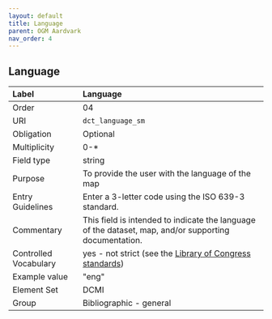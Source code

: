 ```yaml
---
layout: default
title: Language
parent: OGM Aardvark
nav_order: 4
---
```


## Language

| Label                 | Language                |
|:----------------------|:------------------------|
| Order           | 04                      |
| URI                   | `dct_language_sm`       |
| Obligation            | Optional                |
| Multiplicity          | 0-\*                    |
| Field type            | string                  |
| Purpose               | To provide the user with the language of the map |
| Entry Guidelines      | Enter a 3-letter code using the ISO 639-3 standard. |
| Commentary            | This field is intended to indicate the language of the dataset, map, and/or supporting documentation. |
| Controlled Vocabulary | yes - not strict (see the [Library of Congress standards](https://www.loc.gov/standards/iso639-2/php/code_list.php)) |
| Example value         | "eng"                   |
| Element Set           | DCMI                    |
| Group                 | Bibliographic - general |
